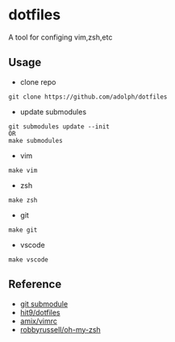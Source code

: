 # dotfiles

A tool for configing vim,zsh,etc

## Usage
- clone repo
```
git clone https://github.com/adolph/dotfiles
```
- update submodules
```
git submodules update --init
OR
make submodules
```
- vim
```
make vim
```
- zsh
```
make zsh
```
- git
```
make git
```
- vscode
```
make vscode
```

## Reference
- [git submodule](http://blog.csdn.net/wangjia55/article/details/24400501)
- [hit9/dotfiles](https://github.com/hit9/dotfiles)
- [amix/vimrc](https://github.com/amix/vimrc)
- [robbyrussell/oh-my-zsh](https://github.com/robbyrussell/oh-my-zsh)
